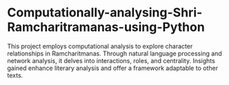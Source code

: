 # Computationally-analysing-Shri-Ramcharitramanas-using-Python
This project employs computational analysis to explore character relationships in Ramcharitmanas. Through natural language processing and network analysis, it delves into interactions, roles, and centrality. Insights gained enhance literary analysis and offer a framework adaptable to other texts.
